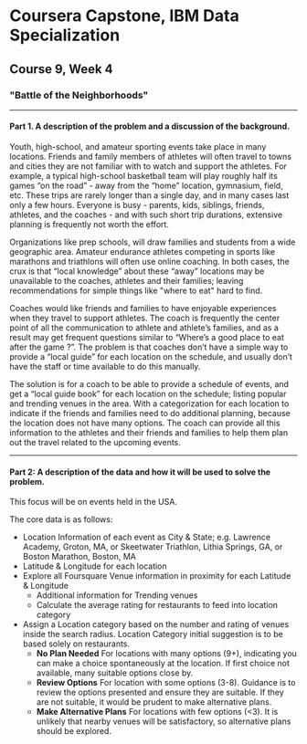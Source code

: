 # Coursera Capstone, IBM Data Specialization
## Course 9, Week 4
### "Battle of the Neighborhoods"

***  

#### Part 1.	A description of the problem and a discussion of the background.


Youth, high-school, and amateur sporting events take place in many locations.    Friends and family members of athletes will often travel to towns and cities they are not familiar with to watch and support the athletes. For example, a typical high-school basketball team will play roughly half its games “on the road” - away from the “home” location, gymnasium, field, etc.  These trips are rarely longer than a single day, and in many cases last only a few hours.  Everyone is busy - parents,  kids, siblings, friends, athletes, and the coaches - and with such short trip durations, extensive planning is frequently not worth the effort.   

Organizations like prep schools, will draw families and students from a wide geographic area. Amateur endurance athletes competing in sports like marathons and triathlons will often use online coaching.  In both cases, the crux is that “local knowledge” about these “away” locations may be unavailable to the coaches, athletes and their families; leaving recommendations for simple things like "where to eat" hard to find.  

Coaches would like friends and families to have enjoyable experiences when they travel to support athletes. The coach is frequently the center point of all the communication to athlete and athlete’s families, and as a result may get frequent questions similar to  “Where’s a good place to eat after the game ?”.
The problem is that coaches don’t have a simple way to provide a “local guide” for each location on the schedule, and usually don’t have the staff or time available to do this manually.   

The solution is for a coach to be able to provide a schedule of events, and get a “local guide book” for each location on the schedule; listing popular and trending venues in the area.  With a categorization  for each location to indicate if the friends and families need to do additional planning, because the location does not have many options.  The coach can provide all this information to the athletes and their friends and families to help them plan out the travel related to the upcoming events.

***  

#### Part 2: A description of the data and how it will be used to solve the problem.

This focus will be on events held in the USA.

The core data is as follows:

  - Location Information of each event as City & State; e.g. Lawrence Academy, Groton, MA,  or  Skeetwater Triathlon, Lithia Springs, GA, or Boston Marathon, Boston, MA
  - Latitude & Longitude for each location
  - Explore all Foursquare Venue information in proximity for each Latitude & Longitude  
     - Additional information for Trending venues
     - Calculate the average rating for restaurants to feed into location category
  - Assign a Location category based on the number and rating of venues inside the search radius.  Location Category initial suggestion is to be based solely on restaurants.
    -  **No Plan Needed**  For locations with many options (9+), indicating you can make a choice spontaneously at the location.  If first choice not available, many suitable options close by.  
    - **Review Options**  For location with some options (3-8).  Guidance is to review the options presented and ensure they are suitable.  If they are not suitable, it would be prudent to make alternative plans.
    - **Make Alternative Plans**  For locations with few options (<3).  It is unlikely that nearby venues will be satisfactory, so alternative plans should be explored.
